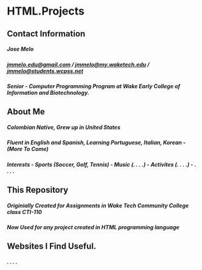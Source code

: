 # HTML.Projects

## Contact Information
##### Jose Melo
##### jmmelo.edu@gmail.com / jmmelo@my.waketech.edu / jmmelo@students.wcpss.net
##### Senior - Computer Programming Program at Wake Early College of Information and Biotechnology.

## About Me
##### Colombian Native, Grew up in United States
##### Fluent in English and Spanish, Learning Portuguese, Italian, Korean - (More To Come)
##### Interests - Sports (Soccer, Golf, Tennis) - Music (. . . .) - Activites (. . . .) - . . . .

## This Repository
##### Originially Created for Assignments in Wake Tech Community College class CTI-110
##### Now Used for any project created in HTML programming language

## Websites I Find Useful.
##### . . . . 
